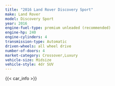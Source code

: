 ```yaml
---
title: "2016 Land Rover Discovery Sport"
make: Land Rover
model: Discovery Sport
year: 2016
engine-fuel-type: premium unleaded (recommended)
engine-hp: 240
engine-cylinders: 4
transmission-type: Automatic
driven-wheels: all wheel drive
number-of-doors: 4
market-category: Crossover,Luxury
vehicle-size: Midsize
vehicle-style: 4dr SUV
---
```


{{< car_info >}}

